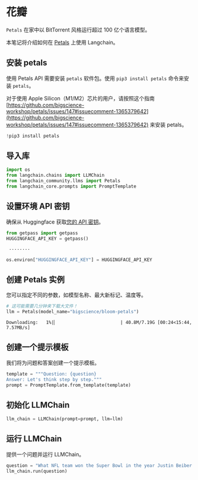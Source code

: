 # 花瓣

`Petals` 在家中以 BitTorrent 风格运行超过 100 亿个语言模型。

本笔记将介绍如何在 [Petals](https://github.com/bigscience-workshop/petals) 上使用 Langchain。

## 安装 petals

使用 Petals API 需要安装 `petals` 软件包。使用 `pip3 install petals` 命令来安装 `petals`。

对于使用 Apple Silicon（M1/M2）芯片的用户，请按照这个指南 [https://github.com/bigscience-workshop/petals/issues/147#issuecomment-1365379642](https://github.com/bigscience-workshop/petals/issues/147#issuecomment-1365379642) 来安装 petals。

```python
!pip3 install petals
```

## 导入库

```python
import os
from langchain.chains import LLMChain
from langchain_community.llms import Petals
from langchain_core.prompts import PromptTemplate
```

## 设置环境 API 密钥

确保从 Huggingface 获取[您的 API 密钥](https://huggingface.co/docs/api-inference/quicktour#get-your-api-token)。

```python
from getpass import getpass
HUGGINGFACE_API_KEY = getpass()
```

```output
 ········
```

```python
os.environ["HUGGINGFACE_API_KEY"] = HUGGINGFACE_API_KEY
```

## 创建 Petals 实例

您可以指定不同的参数，如模型名称、最大新标记、温度等。

```python
# 这可能需要几分钟来下载大文件！
llm = Petals(model_name="bigscience/bloom-petals")
```

```output
Downloading:   1%|▏                        | 40.8M/7.19G [00:24<15:44, 7.57MB/s]
```

## 创建一个提示模板

我们将为问题和答案创建一个提示模板。

```python
template = """Question: {question}
Answer: Let's think step by step."""
prompt = PromptTemplate.from_template(template)
```

## 初始化 LLMChain

```python
llm_chain = LLMChain(prompt=prompt, llm=llm)
```

## 运行 LLMChain

提供一个问题并运行 LLMChain。

```python
question = "What NFL team won the Super Bowl in the year Justin Beiber was born?"
llm_chain.run(question)
```
